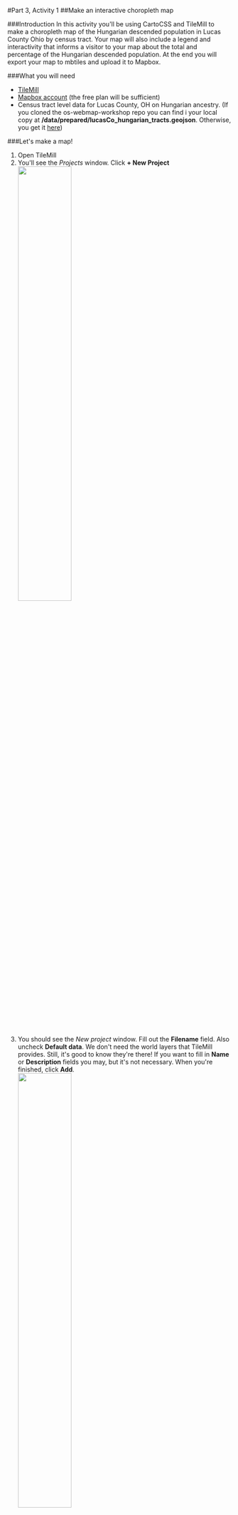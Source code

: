 #Part 3, Activity 1
##Make an interactive choropleth map

###Introduction
In this activity you'll be using CartoCSS and TileMill to make a choropleth map of the Hungarian descended population in Lucas County Ohio by census tract. Your map will also include a legend and interactivity that informs a visitor to your map about the total and percentage of the Hungarian descended population. At the end you will export your map to mbtiles and upload it to Mapbox.

###What you will need
- [TileMill](https://www.mapbox.com/tilemill/)
- [Mapbox account](https://www.mapbox.com/signup/) (the free plan will be sufficient)
- Census tract level data for Lucas County, OH on Hungarian ancestry. (If you cloned the os-webmap-workshop repo you can find i your local copy at **/data/prepared/lucasCo_hungarian_tracts.geojson**. Otherwise, you get it [here](https://raw.githubusercontent.com/maptastik/os-webmap-workshop/gh-pages/data/prepared/lucasCo_hungarian_tracts.geojson))

###Let's make a map!
1. Open TileMill
2. You'll see the *Projects* window. Click  **+ New Project**<br /><img src="https://maptastik.github.com/os-webmap-workshop/images/tm-projects1.png" width=50% />
3. You should see the *New project* window. Fill out the **Filename** field. Also uncheck **Default data**. We don't need the world layers that TileMill provides. Still, it's good to know they're there! If you want to fill in **Name** or **Description** fields you may, but it's not necessary. When you're finished, click **Add**.<br /><img src="https://maptastik.github.com/os-webmap-workshop/images/tm-projects2.png" width=50% />
4. In the *Projects* window, select the project you just made.
5. TileMill will open up your project. It has by default added a light blue background to your project. That's not a layer of data! It's just a style for the space you'll be putting your data into!<br /><img src="https://maptastik.github.com/os-webmap-workshop/images/tm-map1.png" width=50% />
6. Go ahead and just delete the default CartoCSS:<br/>`Map {
  background-color: #b8dee6;
}`
7. You should see a gridded background. That means you have no actual background anymore. That's good! It will allow us to eventually add our map on top of other maps.
8. Let's add our data. In the bottom-left corner of your window you should see a vertical stack of four buttons. Each one opens up a lot of TileMill's functionality, but we're most concerned with getting our data into TileMill. As such, click the bottom-most button.<br /><img src="https://maptastik.github.com/os-webmap-workshop/images/tm-map2.png" width=100% />
9. This will open up a little *Layers* window. Since we haven't added anything to our project, there aren't any layers shown. Let's change that! Click **+ Add Layer** <br /><img src="https://maptastik.github.com/os-webmap-workshop/images/tm-map3.png" width=100% />
10. You should see the *Add Layer* window. Fill in the **ID** field with a short name for the layer. You can name it whatever you want, but it's helpful to name your layer something that describes what it is. (I opted for *tracts*). Select lucasCo&#95;hungarian&#95;tracts.geojson dataset wherever you have it saved. Leave everything else as it is and click **Save &amp; Style**<br /><img src="https://maptastik.github.com/os-webmap-workshop/images/tm-map3.png" width=50% />
